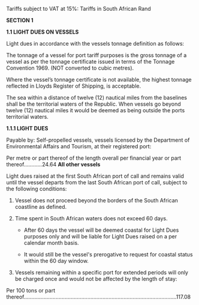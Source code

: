 Tariffs subject to VAT at 15%: Tariffs in South African Rand

**SECTION 1**

**1.1 LIGHT DUES ON VESSELS**

Light dues in accordance with the vessels tonnage definition as follows:

The tonnage of a vessel for port tariff purposes is the gross tonnage of a vessel as per the
tonnage certificate issued in terms of the Tonnage Convention 1969. (NOT converted to
cubic metres).

Where the vessel’s tonnage certificate is not available, the highest tonnage reflected in
Lloyds Register of Shipping, is acceptable.

The sea within a distance of twelve (12) nautical miles from the baselines shall be the
territorial waters of the Republic. When vessels go beyond twelve (12) nautical miles it
would be deemed as being outside the ports territorial waters.

**1.1.1 LIGHT DUES**

Payable by:
Self-propelled vessels, vessels licensed by the Department of Environmental Affairs and
Tourism, at their registered port:

Per metre or part thereof of the length overall per financial year or part thereof…………24.64
**All other vessels**

Light dues raised at the first South African port of call and remains valid until the vessel departs from the last South African port of call, subject to the following conditions:
1. Vessel does not proceed beyond the borders of the South African coastline as defined.
2. Time spent in South African waters does not exceed 60 days.

     - After 60 days the vessel will be deemed coastal for Light Dues purposes only
and will be liable for Light Dues raised on a per calendar month basis.

     - It would still be the vessel's prerogative to request for coastal status within
the 60 day window.
3. Vessels remaining within a specific port for extended periods will only be charged once
and would not be affected by the length of stay:

Per 100 tons or part thereof………………………………………………………………………………………..117.08